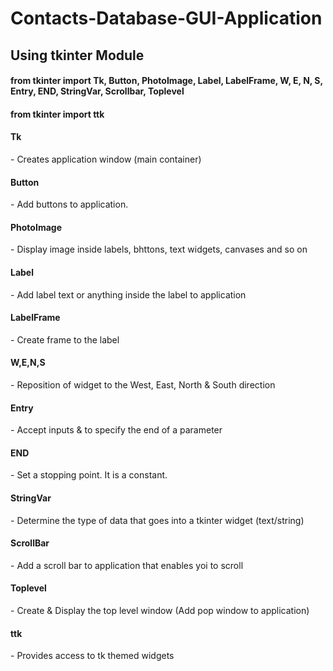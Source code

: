 # Contacts-Database-GUI-Application

<h2>Using tkinter Module</h2>

<h4>from tkinter import Tk, Button, PhotoImage, Label, LabelFrame, W, E, N, S, Entry, END, StringVar, Scrollbar, Toplevel</h4>
<h4>from tkinter import ttk</h4>

<h4>Tk</h4> - Creates application window (main container)

<h4>Button</h4> - Add buttons to application.

<h4>PhotoImage</h4> - Display image inside labels, bhttons, text widgets, canvases and so on

<h4>Label</h4> - Add label text or anything inside the label to application

<h4>LabelFrame</h4> - Create frame to the label

<h4>W,E,N,S</h4> - Reposition of widget to the West, East, North & South direction

<h4>Entry</h4> - Accept inputs & to specify the end of a parameter

<h4>END</h4> - Set a stopping point. It is a constant.

<h4>StringVar</h4> - Determine the type of data that goes into a tkinter widget (text/string)

<h4>ScrollBar</h4> - Add a scroll bar to application that enables yoi to scroll

<h4>Toplevel</h4> - Create & Display the top level window (Add pop window to application)

<h4>ttk</h4> - Provides access to tk themed widgets
